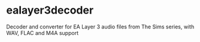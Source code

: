 # ealayer3decoder
Decoder and converter for EA Layer 3 audio files from The Sims series, with WAV, FLAC and M4A support
